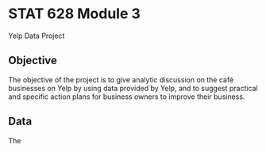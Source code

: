 # STAT 628 Module 3
Yelp Data Project

## Objective
The objective of the project is to give analytic discussion on the café 
businesses on Yelp by using data provided by Yelp, and to suggest practical and 
specific action plans for business owners to improve their business.

## Data
The 

